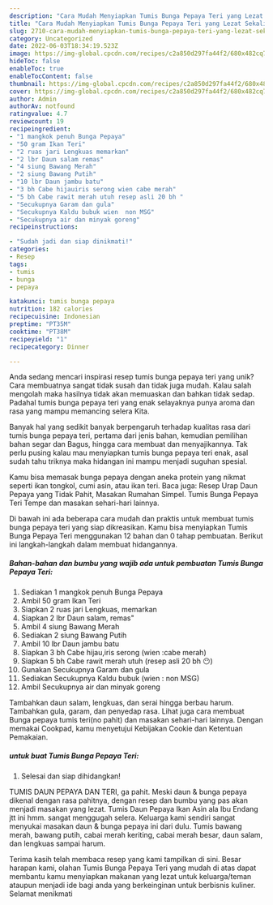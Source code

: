 ```yaml
---
description: "Cara Mudah Menyiapkan Tumis Bunga Pepaya Teri yang Lezat Sekali"
title: "Cara Mudah Menyiapkan Tumis Bunga Pepaya Teri yang Lezat Sekali"
slug: 2710-cara-mudah-menyiapkan-tumis-bunga-pepaya-teri-yang-lezat-sekali
category: Uncategorized
date: 2022-06-03T18:34:19.523Z
image: https://img-global.cpcdn.com/recipes/c2a850d297fa44f2/680x482cq70/tumis-bunga-pepaya-teri-foto-resep-utama.jpg
hideToc: false
enableToc: true
enableTocContent: false
thumbnail: https://img-global.cpcdn.com/recipes/c2a850d297fa44f2/680x482cq70/tumis-bunga-pepaya-teri-foto-resep-utama.jpg
cover: https://img-global.cpcdn.com/recipes/c2a850d297fa44f2/680x482cq70/tumis-bunga-pepaya-teri-foto-resep-utama.jpg
author: Admin
authorAv: notfound
ratingvalue: 4.7
reviewcount: 19
recipeingredient:
- "1 mangkok penuh Bunga Pepaya"
- "50 gram Ikan Teri"
- "2 ruas jari Lengkuas memarkan"
- "2 lbr Daun salam remas"
- "4 siung Bawang Merah"
- "2 siung Bawang Putih"
- "10 lbr Daun jambu batu"
- "3 bh Cabe hijauiris serong wien cabe merah"
- "5 bh Cabe rawit merah utuh resep asli 20 bh "
- "Secukupnya Garam dan gula"
- "Secukupnya Kaldu bubuk wien  non MSG"
- "Secukupnya air dan minyak goreng"
recipeinstructions:

- "Sudah jadi dan siap dinikmati!"
categories:
- Resep
tags:
- tumis
- bunga
- pepaya

katakunci: tumis bunga pepaya 
nutrition: 182 calories
recipecuisine: Indonesian
preptime: "PT35M"
cooktime: "PT38M"
recipeyield: "1"
recipecategory: Dinner

---
```





Anda sedang mencari inspirasi resep tumis bunga pepaya teri yang unik? Cara membuatnya sangat tidak susah dan tidak juga mudah. Kalau salah mengolah maka hasilnya tidak akan memuaskan dan bahkan tidak sedap. Padahal tumis bunga pepaya teri yang enak selayaknya punya aroma dan rasa yang mampu memancing selera Kita.





Banyak hal yang sedikit banyak berpengaruh terhadap kualitas rasa dari tumis bunga pepaya teri, pertama dari jenis bahan, kemudian pemilihan bahan segar dan Bagus, hingga cara membuat dan menyajikannya. Tak perlu pusing kalau mau menyiapkan tumis bunga pepaya teri enak,      asal sudah tahu triknya maka hidangan ini mampu menjadi suguhan spesial.














Kamu bisa memasak bunga pepaya dengan aneka protein yang nikmat seperti ikan tongkol, cumi asin, atau ikan teri. Baca juga: Resep Urap Daun Pepaya yang Tidak Pahit, Masakan Rumahan Simpel. Tumis Bunga Pepaya Teri Tempe dan masakan sehari-hari lainnya.






Di bawah ini ada beberapa cara mudah dan praktis untuk membuat tumis bunga pepaya teri yang siap dikreasikan. Kamu bisa menyiapkan Tumis Bunga Pepaya Teri menggunakan 12 bahan dan 0 tahap pembuatan. Berikut ini langkah-langkah dalam membuat hidangannya.

<!--inarticleads1-->

##### Bahan-bahan dan bumbu yang wajib ada untuk pembuatan Tumis Bunga Pepaya Teri:

1. Sediakan 1 mangkok penuh Bunga Pepaya
1. Ambil 50 gram Ikan Teri
1. Siapkan 2 ruas jari Lengkuas, memarkan
1. Siapkan 2 lbr Daun salam, remas&#34;
1. Ambil 4 siung Bawang Merah
1. Sediakan 2 siung Bawang Putih
1. Ambil 10 lbr Daun jambu batu
1. Siapkan 3 bh Cabe hijau,iris serong (wien :cabe merah)
1. Siapkan 5 bh Cabe rawit merah utuh (resep asli 20 bh 😶)
1. Gunakan Secukupnya Garam dan gula
1. Sediakan Secukupnya Kaldu bubuk (wien : non MSG)
1. Ambil Secukupnya air dan minyak goreng


Tambahkan daun salam, lengkuas, dan serai hingga berbau harum. Tambahkan gula, garam, dan penyedap rasa. Lihat juga cara membuat Bunga pepaya tumis teri(no pahit) dan masakan sehari-hari lainnya. Dengan memakai Cookpad, kamu menyetujui Kebijakan Cookie dan Ketentuan Pemakaian. 

<!--inarticleads2-->

#####  untuk buat Tumis Bunga Pepaya Teri:


1. Selesai dan siap dihidangkan!

TUMIS DAUN PEPAYA DAN TERI, ga pahit. Meski daun &amp; bunga pepaya dikenal dengan rasa pahitnya, dengan resep dan bumbu yang pas akan menjadi masakan yang lezat. Tumis Daun Pepaya Ikan Asin ala Ibu Endang jtt ini hmm. sangat menggugah selera. Keluarga kami sendiri sangat menyukai masakan daun &amp; bunga pepaya ini dari dulu. Tumis bawang merah, bawang putih, cabai merah keriting, cabai merah besar, daun salam, dan lengkuas sampai harum. 

Terima kasih telah membaca resep yang kami tampilkan di sini. Besar harapan kami, olahan Tumis Bunga Pepaya Teri yang mudah di atas dapat membantu kamu menyiapkan makanan yang lezat untuk keluarga/teman ataupun menjadi ide bagi anda yang berkeinginan untuk berbisnis kuliner. Selamat menikmati
